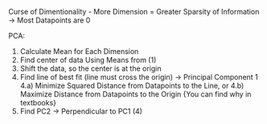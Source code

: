 Curse of Dimentionality - More Dimension = Greater Sparsity of Information -> Most Datapoints are 0

PCA:
  1) Calculate Mean for Each Dimension
  2) Find center of data Using Means from (1)
  3) Shift the data, so the center is at the origin
  4) Find line of best fit (line must cross the origin) -> Principal Component 1
    4.a) Minimize Squared Distance from Datapoints to the Line, or
    4.b) Maximize Distance from Datapoints to the Origin {You can find why in textbooks}
  5) Find PC2 -> Perpendicular to PC1 (4)



